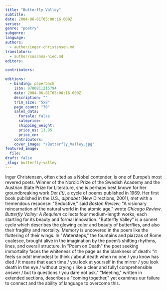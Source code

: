 ```yaml
---
title: "Butterfly Valley"
subtitle:
date: 2004-06-01T05:00:16.000Z
series:
genre: "poetry"
subgenre:
language:
authors:
  - author/inger-christensen.md
translators:
  - author/susanna-nied.md
editors:

contributors:

editions:
  - binding: paperback
    isbn: 9780811215794
    date: 2004-06-01T05:00:16.000Z
    description: ""
    trim_size: "5x8"
    page_count: "70"
    sales_data:
      forsale: false
      saleprice:
      shipping_weight:
      price_us: 13.95
      price_cn:
    contributors:
    cover_image: "/Butterfly_Valley.jpg"
featured_image:
  file:
draft: false
_slug: butterfly-valley
---
```


Inger Christensen, often cited as a Nobel contender, is one of Europe’s most revered poets. Winner of the Nordic Prize of the Swedish Academy and the Austrian State Prize for Literature, she is perhaps best known for her groundbreaking work _Det (It)_, a cycle of poems published in 1969. Her first book published in the U.S., _alphabet_ (New Directions, 2001), met with a tremendous response: "Seductive," said _Boston Review_; "A visionary reincarnation of the natural world in the atomic age," wrote _Chicago Review_. _Butterfly Valley: A Requiem_ collects four medium-length works, each startling for its beauty and formal innovation. "Butterfly Valley" is a sonnet cycle which describes the glowing color and beauty of butterflies, and also their fragility and mortality. Memory is uncovered in the poem like the fluttering of their wings. In "Watersteps," the fountains and piazzas of Rome coalesce, brought alive in the imagination by the poem’s shifting rhythms, lines, and overall structure. In "Poem on Death" the poet seeking immortality faces the whiteness of the page as the blankness of death: "it feels so odd! immodest to think / about death when no one / you know has died / it means that each time / you look at yourself in the mirror / you look death in the eye / without crying / like a clear and fully! comprehensible answer / but to questions / you dare not ask." "Meeting," written in extended sections, describes a "coming together," yet examines our failure to connect and the ability of language to overcome this.

